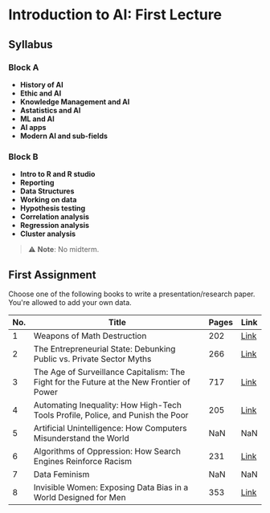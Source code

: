 # Introduction to AI: First Lecture

## Syllabus

### Block A
- **History of AI**
- **Ethic and AI**
- **Knowledge Management and AI**
- **Astatistics and AI**
- **ML and AI**
- **AI apps**
- **Modern AI and sub-fields**

### Block B
- **Intro to R and R studio**
- **Reporting**
- **Data Structures**
- **Working on data**
- **Hypothesis testing**
- **Correlation analysis**
- **Regression analysis**
- **Cluster analysis**

> :warning: **Note**: No midterm.

## First Assignment

Choose one of the following books to write a presentation/research paper. You're allowed to add your own data.

| No. | Title                                                                                                           | Pages | Link                                                                                                                            |
|-----|-----------------------------------------------------------------------------------------------------------------|-------|---------------------------------------------------------------------------------------------------------------------------------|
| 1   | Weapons of Math Destruction                                                                                    | 202   | [Link](https://www.pdfdrive.com/weapons-of-math-destruction-e187620077.html)                                                    |
| 2   | The Entrepreneurial State: Debunking Public vs. Private Sector Myths                                           | 266   | [Link](https://www.pdfdrive.com/the-entrepreneurial-state-debunking-public-vs-private-myths-in-risk-and-innovation-e165957317.html) |
| 3   | The Age of Surveillance Capitalism: The Fight for the Future at the New Frontier of Power                      | 717   | [Link](https://www.pdfdrive.com/the-age-of-surveillance-capitalism-the-fight-for-a-human-future-at-the-new-frontier-of-power-e158339098.html) |
| 4   | Automating Inequality: How High-Tech Tools Profile, Police, and Punish the Poor                                | 205   | [Link](https://www.pdfdrive.com/automating-inequality-how-high-tech-tools-profile-police-and-punish-the-poor-e195087341.html)   |
| 5   | Artificial Unintelligence: How Computers Misunderstand the World                                               | NaN   | NaN                                                                                                                             |
| 6   | Algorithms of Oppression: How Search Engines Reinforce Racism                                                  | 231   | [Link](https://www.pdfdrive.com/algorithms-of-oppression-how-search-engines-reinforce-racism-e200463663.html)                   |
| 7   | Data Feminism                                                                                                  | NaN   | NaN                                                                                                                             |
| 8   | Invisible Women: Exposing Data Bias in a World Designed for Men                                                | 353   | [Link](https://www.pdfdrive.com/invisible-women-data-bias-in-a-world-designed-for-men-e199838521.html)                          |

